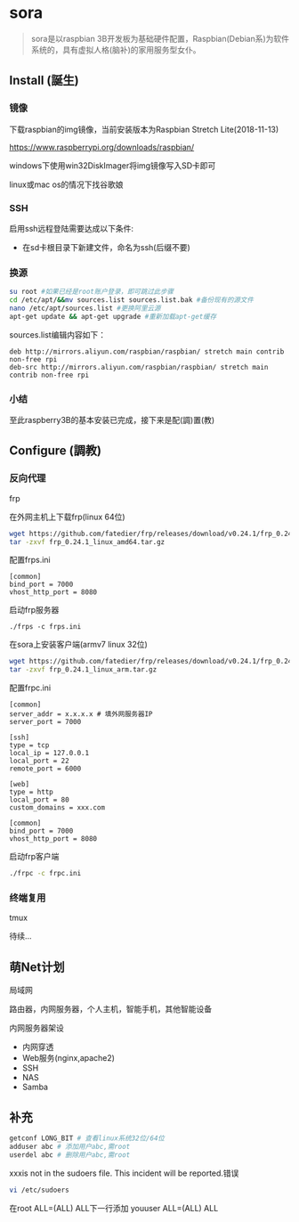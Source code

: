 # sora

> sora是以raspbian 3B开发板为基础硬件配置，Raspbian(Debian系)为软件系统的，具有虚拟人格(脑补)的家用服务型女仆。

## Install (誕生)

### 镜像

下载raspbian的img镜像，当前安装版本为Raspbian Stretch Lite(2018-11-13)

https://www.raspberrypi.org/downloads/raspbian/

windows下使用win32DiskImager将img镜像写入SD卡即可

linux或mac os的情况下找谷歌娘

### SSH

启用ssh远程登陆需要达成以下条件:

 - 在sd卡根目录下新建文件，命名为ssh(后缀不要)

### 换源

```bash
su root #如果已经是root账户登录，即可跳过此步骤
cd /etc/apt/&&mv sources.list sources.list.bak #备份现有的源文件
nano /etc/apt/sources.list #更换阿里云源
apt-get update && apt-get upgrade #重新加载apt-get缓存
```

sources.list编辑内容如下：

```
deb http://mirrors.aliyun.com/raspbian/raspbian/ stretch main contrib non-free rpi
deb-src http://mirrors.aliyun.com/raspbian/raspbian/ stretch main contrib non-free rpi
```

### 小结

至此raspberry3B的基本安装已完成，接下来是配(調)置(教)

## Configure (調教)

### 反向代理

frp

在外网主机上下载frp(linux 64位)

```bash
wget https://github.com/fatedier/frp/releases/download/v0.24.1/frp_0.24.1_linux_amd64.tar.gz
tar -zxvf frp_0.24.1_linux_amd64.tar.gz
```

配置frps.ini
```
[common]
bind_port = 7000
vhost_http_port = 8080
```

启动frp服务器
```
./frps -c frps.ini
```

在sora上安装客户端(armv7 linux 32位)

```bash
wget https://github.com/fatedier/frp/releases/download/v0.24.1/frp_0.24.1_linux_arm.tar.gz
tar -zxvf frp_0.24.1_linux_arm.tar.gz
```

配置frpc.ini
```
[common]
server_addr = x.x.x.x # 填外网服务器IP
server_port = 7000

[ssh]
type = tcp
local_ip = 127.0.0.1
local_port = 22
remote_port = 6000

[web]
type = http
local_port = 80
custom_domains = xxx.com
```

```
[common]
bind_port = 7000
vhost_http_port = 8080
```

启动frp客户端
```bash
./frpc -c frpc.ini
```

### 终端复用

tmux

待续...

## 萌Net计划

局域网

路由器，内网服务器，个人主机，智能手机，其他智能设备

内网服务器架设

- 内网穿透
- Web服务(nginx,apache2)
- SSH
- NAS
- Samba

## 补充

```bash
getconf LONG_BIT # 查看linux系统32位/64位
adduser abc # 添加用户abc,需root
userdel abc # 删除用户abc,需root
```

xxxis not in the sudoers file. This incident will be reported.错误

```bash
vi /etc/sudoers 
```

在root ALL=(ALL) ALL下一行添加
youuser ALL=(ALL) ALL 
